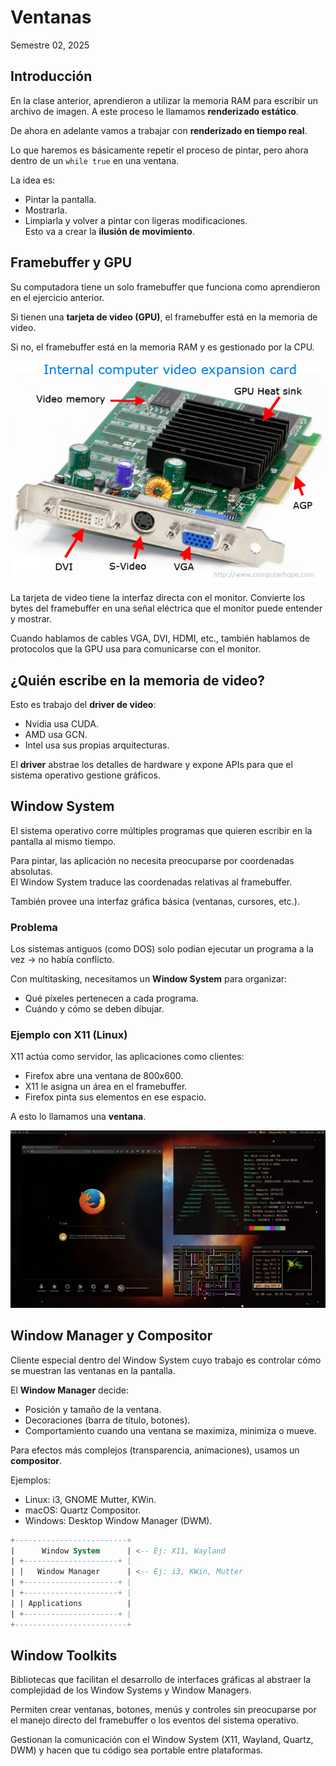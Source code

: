 # Ventanas
Semestre 02, 2025



## Introducción


En la clase anterior, aprendieron a utilizar la memoria RAM para escribir un archivo de imagen. A este proceso le llamamos **renderizado estático**.


De ahora en adelante vamos a trabajar con **renderizado en tiempo real**.  


Lo que haremos es básicamente repetir el proceso de pintar, pero ahora dentro de un `while true` en una ventana.  


La idea es:  
- Pintar la pantalla.  
- Mostrarla.  
- Limpiarla y volver a pintar con ligeras modificaciones.  
Esto va a crear la **ilusión de movimiento**.



## Framebuffer y GPU


Su computadora tiene un solo framebuffer que funciona como aprendieron en el ejercicio anterior.  


Si tienen una **tarjeta de video (GPU)**, el framebuffer está en la memoria de video.  


Si no, el framebuffer está en la memoria RAM y es gestionado por la CPU.

![Tarjeta de video](../assets/img/gpu.png)


La tarjeta de video tiene la interfaz directa con el monitor. Convierte los bytes del framebuffer en una señal eléctrica que el monitor puede entender y mostrar.  


Cuando hablamos de cables VGA, DVI, HDMI, etc., también hablamos de protocolos que la GPU usa para comunicarse con el monitor.



## ¿Quién escribe en la memoria de video?


Esto es trabajo del **driver de video**:  
- Nvidia usa CUDA.  
- AMD usa GCN.  
- Intel usa sus propias arquitecturas.  


El **driver** abstrae los detalles de hardware y expone APIs para que el sistema operativo gestione gráficos.



## Window System


El sistema operativo corre múltiples programas que quieren escribir en la pantalla al mismo tiempo.


Para pintar, las aplicación no necesita preocuparse por coordenadas absolutas.  
El Window System traduce las coordenadas relativas al framebuffer.


También provee una interfaz gráfica básica (ventanas, cursores, etc.).


### Problema
Los sistemas antiguos (como DOS) solo podían ejecutar un programa a la vez → no había conflicto.


Con multitasking, necesitamos un **Window System** para organizar:  

- Qué píxeles pertenecen a cada programa.
- Cuándo y cómo se deben dibujar.


### Ejemplo con X11 (Linux)

X11 actúa como servidor, las aplicaciones como clientes:  
- Firefox abre una ventana de 800x600.  
- X11 le asigna un área en el framebuffer.  
- Firefox pinta sus elementos en ese espacio.  

A esto lo llamamos una **ventana**.


![X11 Ventanas](../assets/img/windows.png)



## Window Manager y Compositor


Cliente especial dentro del Window System cuyo trabajo es controlar cómo se muestran las ventanas en la pantalla.


El **Window Manager** decide:  
- Posición y tamaño de la ventana.  
- Decoraciones (barra de título, botones). 
- Comportamiento cuando una ventana se maximiza, minimiza o mueve.


Para efectos más complejos (transparencia, animaciones), usamos un **compositor**.  


Ejemplos:  
- Linux: i3, GNOME Mutter, KWin.  
- macOS: Quartz Compositor.  
- Windows: Desktop Window Manager (DWM).


```sql
+-------------------------+
|      Window System      | <-- Ej: X11, Wayland
| +---------------------+ |
| |   Window Manager      | <-- Ej: i3, KWin, Mutter
| +---------------------+ |
| +---------------------+ |
| | Applications          |
| +---------------------+ |
+-------------------------+
```



## Window Toolkits


Bibliotecas que facilitan el desarrollo de interfaces gráficas al abstraer la complejidad de los Window Systems y Window Managers.


Permiten crear ventanas, botones, menús y controles sin preocuparse por el manejo directo del framebuffer o los eventos del sistema operativo.


Gestionan la comunicación con el Window System (X11, Wayland, Quartz, DWM) y hacen que tu código sea portable entre plataformas.